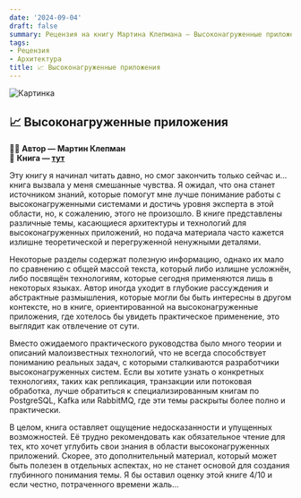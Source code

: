 ```yaml
---
date: '2024-09-04'
draft: false
summary: Рецензия на книгу Мартина Клепмана — Высоконагруженные приложения
tags:
- Рецензия
- Архитектура
title: 📈 Высоконагруженные приложения
---
```


![Картинка](http://localhost:1313/images/posts/image_25.jpg)

## 📈 Высоконагруженные приложения

🧍‍♂️ **Автор — Мартин Клепман**\
📕 **Книга — [тут](https://t.me/c/2238954094/10)**

Эту книгу я начинал читать давно, но смог закончить только сейчас и... книга вызвала у меня смешанные чувства. Я ожидал, что она станет источником знаний, которые помогут мне лучше понимание работы с высоконагруженными системами и достичь уровня эксперта в этой области, но, к сожалению, этого не произошло. В книге представлены различные темы, касающиеся архитектуры и технологий для высоконагруженных приложений, но подача материала часто кажется излишне теоретической и перегруженной ненужными деталями.

Некоторые разделы содержат полезную информацию, однако их мало по сравнению с общей массой текста, который либо излишне усложнён, либо посвящён технологиям, которые сегодня применяются лишь в некоторых языках. Автор иногда уходит в глубокие рассуждения и абстрактные размышления, которые могли бы быть интересны в другом контексте, но в книге, ориентированной на высоконагруженные приложения, где хотелось бы увидеть практическое применение, это выглядит как отвлечение от сути.

Вместо ожидаемого практического руководства было много теории и описаний малоизвестных технологий, что не всегда способствует пониманию реальных задач, с которыми сталкиваются разработчики высоконагруженных систем. Если вы хотите узнать о конкретных технологиях, таких как репликация, транзакции или потоковая обработка, лучше обратиться к специализированным книгам по PostgreSQL, Kafka или RabbitMQ, где эти темы раскрыты более полно и практически.

В целом, книга оставляет ощущение недосказанности и упущенных возможностей. Её трудно рекомендовать как обязательное чтение для тех, кто хочет углубить свои знания в области высоконагруженных приложений. Скорее, это дополнительный материал, который может быть полезен в отдельных аспектах, но не станет основой для создания глубинного понимания темы. Я бы оставил оценку этой книге 4/10 и если честно, потраченного времени жаль...
